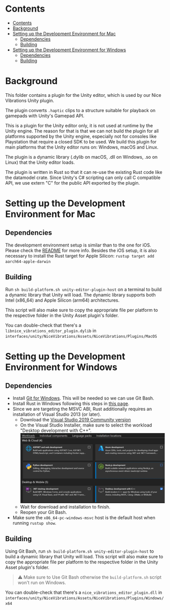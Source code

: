 # Contents

- [Contents](#contents)
- [Background](#background)
- [Setting up the Development Environment for Mac](#setting-up-the-development-environment-for-mac)
  - [Dependencies](#dependencies)
  - [Building](#building)
- [Setting up the Development Environment for Windows](#setting-up-the-development-environment-for-windows)
  - [Dependencies](#dependencies-1)
  - [Building](#building-1)


# Background

This folder contains a plugin for the Unity editor, which is used by our Nice Vibrations
Unity plugin.

The plugin converts `.haptic` clips to a structure suitable for playback on gamepads with Unity's
Gamepad API.

This is a plugin for the Unity editor only, it is not used at runtime by the Unity engine.
The reason for that is that we can not build the plugin for all platforms supported by the
Unity engine, especially not for consoles like Playstation that require a closed SDK to be
used. We build this plugin for main platforms that the Unity editor runs on: Windows, macOS and
Linux.

The plugin is a dynamic library (.dylib on macOS, .dll on Windows, .so on Linux) that the Unity
editor loads.

The plugin is written in Rust so that it can re-use the existing Rust code like the datamodel
crate. Since Unity's C# scripting can only call C compatible API, we use extern "C" for the public
API exported by the plugin.

# Setting up the Development Environment for Mac

## Dependencies

The development environment setup is similar than to the one for iOS. Please check the [README](./../interfaces/ios/README.md) for more info.
Besides the iOS setup, it is also necessary to install the Rust target for Apple Silicon:
`rustup target add aarch64-apple-darwin`

## Building

Run `sh build-platform.sh unity-editor-plugin-host` on a terminal to build a dynamic library that Unity will load.
The dynamic library supports both Intel (x86_64) and Apple Silicon (arm64) architectures.

This script will also make sure to copy the appropriate file per platform to the respective folder in the Unity Asset plugin's folder.

You can double-check that there's a `libnice_vibrations_editor_plugin.dylib` in `interfaces/unity/NiceVibrations/Assets/NiceVibrations/Plugins/MacOS`

# Setting up the Development Environment for Windows

## Dependencies

- Install [Git for Windows](https://gitforwindows.org/). This will be needed so we can use Git Bash.
- Install Rust in Windows following this steps in [this page](https://www.rust-lang.org/tools/install).
- Since we are targeting the MSVC ABI, Rust additionally requires an installation of Visual Studio 2013 (or later).
  - Download the [Visual Studio 2019 Community version](https://visualstudio.microsoft.com/downloads/)
  - On the Visual Studio Installer, make sure to select the workload "Desktop development with C++".
![Visual Studio 2019 Installer menu ](images/visual-studio-2019-installer.png)
  - Wait for download and installation to finish.
  - Reopen your Git Bash.
- Make sure the `x86_64-pc-windows-msvc` host is the default host when running `rustup show`.

## Building

Using Git Bash, run `sh build-platform.sh unity-editor-plugin-host` to build a dynamic library that Unity will load.
This script will also make sure to copy the appropriate file per platform to the respective folder in the Unity Asset plugin's folder.

> ⚠️ Make sure to Use Git Bash otherwise the `build-platform.sh` script won't run on Windows.

You can double-check that there's a `nice_vibrations_editor_plugin.dll` in `interfaces/unity/NiceVibrations/Assets/NiceVibrations/Plugins/Windows/x64`
